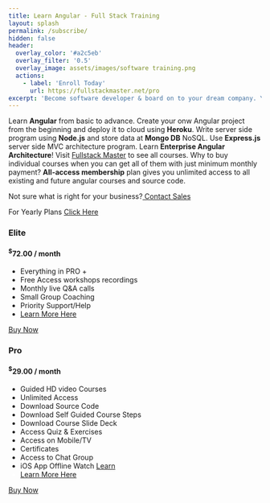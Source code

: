 ```yaml
---
title: Learn Angular - Full Stack Training
layout: splash
permalink: /subscribe/
hidden: false
header:
  overlay_color: '#a2c5eb'
  overlay_filter: '0.5'
  overlay_image: assets/images/software training.png
  actions:
    - label: 'Enroll Today'
      url: https://fullstackmaster.net/pro
excerpt: 'Become software developer & board on to your dream company. Your bright future is waiting for you, join us!'
---
```


<link href="../assets/css/style.css" rel="stylesheet">
<!-- ======= Pricing Section ======= -->
<section id="pricing" class="pricing">
<div class="container" data-aos="fade-up">
  <div class="section-title">
    <p>
      Learn <b>Angular</b> from basic to advance. Create your onw Angular project from the beginning and deploy it to cloud using <b>Heroku</b>. Write server side program using <b>Node.js</b> and store data at <b>Mongo DB</b> NoSQL. Use <b> Express.js</b> server side MVC architecture program. Learn <b>Enterprise Angular Architecture</b>! Visit
      <a href="https://fullstackmaster.net/">Fullstack Master</a> to see all courses.
      Why to buy individual courses when you can get all of them with just minimum monthly payment? <b>All-access
        membership</b> plan gives you unlimited access to all existing and future angular courses and source code.
    </p>
    <p>Not sure what is right for your business?<a href="mailto:fullstackmaster1@gmail.com"> Contact Sales</a></p>
    <p>For Yearly Plans <a href="mailto:fullstackmaster1@gmail.com">Click Here</a></p>
  </div>
<div class="row">
  <div class="col-sm-3 col-md-6 col-lg-4" data-aos="zoom-im" data-aos-delay="100">
    <div class="box featured">
      <h3>Elite</h3>
      <h4><sup>$</sup>72.00<span> / month</span></h4>
      <ul>
        <li>Everything in PRO +</li>
        <li>Free Access workshops recordings</li>
        <li>Monthly live Q&A calls</li>
        <li>Small Group Coaching</li>
        <li>Priority Support/Help</li>
        <li><a href="https://fullstackmaster.net/elite"><span>Learn More
              Here</span></a></li>
      </ul>
      <div class="btn-wrap">
        <a href="https://fullstackmaster.net/elite" class="btn-buy">Buy Now</a>
      </div>
    </div>
  </div>
  <div class="col-sm-9 col-md-6 col-lg-8" data-aos="zoom-in" data-aos-delay="100">
    <div class="box">
      <h3>Pro</h3>
      <h4><sup>$</sup>29.00<span> / month</span></h4>
      <ul>
        <li>Guided HD video Courses </li>
        <li>Unlimited Access </li>
        <li>Download Source Code</li>
        <li>Download Self Guided Course Steps</li>
        <li>Download Course Slide Deck</li>
        <li>Access Quiz & Exercises</li>
        <li>Access on Mobile/TV </li>
        <li>Certificates </li>
        <li>Access to Chat Group</li>
        <li>iOS App Offline Watch <a href="#">Learn</a></li>
        <li style="color:white"><a href="https://fullstackmaster.net/pro">Learn More
            Here</a></li>
      </ul>
      <div class="btn-wrap">
        <a href="https://fullstackmaster.net/pro" class="btn-buy">Buy Now</a>
      </div>
    </div>
  </div>
</div>
</div>
</section><!-- End Pricing Section -->

